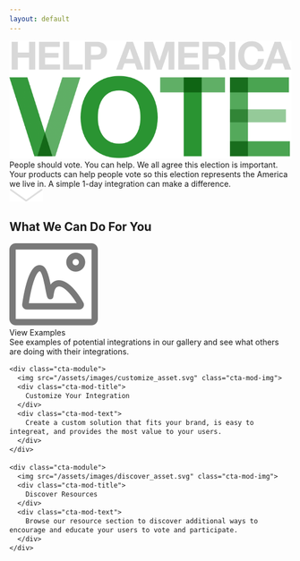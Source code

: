 ```yaml
---
layout: default
---
```


<div class="page-header">
  <div class="inner">
    <div class="page-content">
      <div class="wrapper">
        <div class="home">
          <img src="/assets/images/main-cta.png" class="main-cta">
          <div class="above-fold-text">
            People should vote. You can help. We all agree this election is important.  Your products can help people vote so this election represents the America we live in. A simple 1-day integration can make a difference.
          </div>
          <img src="/assets/images/arrow.png" class="cta-arrow">
        </div>
      </div>
    </div>
  </div>
</div>
<div class="page-content">

  <h2>What We Can Do For You</h2>

  <div class="module-parent">
    <div class="cta-module">
      <img src="/assets/images/example_asset.svg" class="cta-mod-img">
      <div class="cta-mod-title">
        View Examples
      </div>
      <div class="cta-mod-text">
        See examples of potential integrations in our gallery and see what others are doing with their integrations.
      </div>
    </div>

    <div class="cta-module">
      <img src="/assets/images/customize_asset.svg" class="cta-mod-img">
      <div class="cta-mod-title">
        Customize Your Integration
      </div>
      <div class="cta-mod-text">
        Create a custom solution that fits your brand, is easy to integreat, and provides the most value to your users.
      </div>
    </div>

    <div class="cta-module">
      <img src="/assets/images/discover_asset.svg" class="cta-mod-img">
      <div class="cta-mod-title">
        Discover Resources
      </div>
      <div class="cta-mod-text">
        Browse our resource section to discover additional ways to encourage and educate your users to vote and participate. 
      </div>
    </div>
  </div>
</div>
